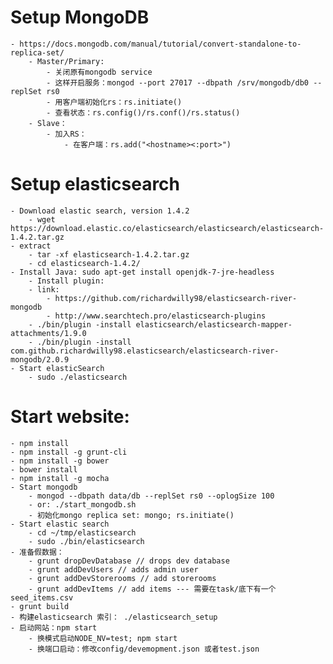 # Setup MongoDB
	- https://docs.mongodb.com/manual/tutorial/convert-standalone-to-replica-set/
		- Master/Primary:
			- 关闭原有mongodb service
			- 这样开启服务：mongod --port 27017 --dbpath /srv/mongodb/db0 --replSet rs0
			- 用客户端初始化rs：rs.initiate()
			- 查看状态：rs.config()/rs.conf()/rs.status()
		- Slave：
			- 加入RS：
				- 在客户端：rs.add("<hostname><:port>")

# Setup elasticsearch
	- Download elastic search, version 1.4.2
		- wget https://download.elastic.co/elasticsearch/elasticsearch/elasticsearch-1.4.2.tar.gz
	- extract
		- tar -xf elasticsearch-1.4.2.tar.gz
		- cd elasticsearch-1.4.2/
	- Install Java: sudo apt-get install openjdk-7-jre-headless
        - Install plugin: 
		- link:
			- https://github.com/richardwilly98/elasticsearch-river-mongodb
			- http://www.searchtech.pro/elasticsearch-plugins
		- ./bin/plugin -install elasticsearch/elasticsearch-mapper-attachments/1.9.0
		- ./bin/plugin -install com.github.richardwilly98.elasticsearch/elasticsearch-river-mongodb/2.0.9
	- Start elasticSearch
		- sudo ./elasticsearch

# Start website:
	- npm install
	- npm install -g grunt-cli
	- npm install -g bower
	- bower install
	- npm install -g mocha
	- Start mongodb
		- mongod --dbpath data/db --replSet rs0 --oplogSize 100
		- or: ./start_mongodb.sh
		- 初始化mongo replica set: mongo; rs.initiate()
	- Start elastic search
		- cd ~/tmp/elasticsearch
		- sudo ./bin/elasticsearch
	- 准备假数据：
		- grunt dropDevDatabase // drops dev database
		- grunt addDevUsers // adds admin user
		- grunt addDevStorerooms // add storerooms
		- grunt addDevItems // add items --- 需要在task/底下有一个seed_items.csv
	- grunt build
	- 构建elasticsearch 索引： ./elasticsearch_setup
	- 启动网站：npm start
		- 换模式启动NODE_NV=test; npm start
		- 换端口启动：修改config/devemopment.json 或者test.json
